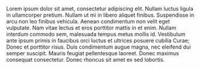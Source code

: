 Lorem ipsum dolor sit amet, consectetur adipiscing elit. Nullam luctus ligula in ullamcorper pretium. Nullam ut mi in libero aliquet finibus. Suspendisse in arcu non leo finibus vehicula. Aenean condimentum non velit eget vulputate. Nam vitae lectus et eros porttitor mattis in et enim. Nullam interdum commodo sem, malesuada tempus metus mollis id. Vestibulum ante ipsum primis in faucibus orci luctus et ultrices posuere cubilia Curae; Donec et porttitor risus. Duis condimentum augue magna, nec eleifend dui semper suscipit. Mauris feugiat pellentesque laoreet. Donec maximus consequat consectetur. Donec rhoncus sit amet ex sed lobortis.
